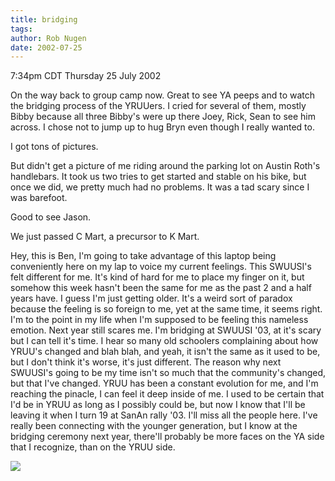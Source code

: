 ```yaml
---
title: bridging
tags: 
author: Rob Nugen
date: 2002-07-25
---
```


<p class=date>7:34pm CDT Thursday 25 July 2002</p>

<p>On the way back to group camp now.  Great to see YA peeps and to
watch the bridging process of the YRUUers.  I cried for several of
them, mostly Bibby because all three Bibby's were up there Joey, Rick,
Sean to see him across.  I chose not to jump up to hug Bryn even
though I really wanted to.</p>

<p>I got tons of pictures.</p>

<p>But didn't get a picture of me riding around the parking lot on
Austin Roth's handlebars.  It took us two tries to get started and
stable on his bike, but once we did, we pretty much had no problems.
It was a tad scary since I was barefoot.</p>

<p>Good to see Jason.</p>

<p>We just passed C Mart, a precursor to K Mart.</p>

<p class=message>Hey, this is Ben, I'm going to take advantage of this
laptop being conveniently here on my lap to voice my current
feelings. This SWUUSI's felt different for me. It's kind of hard for
me to place my finger on it, but somehow this week hasn't been the
same for me as the past 2 and a half years have. I guess I'm just
getting older. It's a weird sort of paradox because the feeling is so
foreign to me, yet at the same time, it seems right. I'm to the point
in my life when I'm supposed to be feeling this nameless emotion. Next
year still scares me. I'm bridging at SWUUSI '03, at it's scary but I
can tell it's time. I hear so many old schoolers complaining about how
YRUU's changed and blah blah, and yeah, it isn't the same as it used
to be, but I don't think it's worse, it's just different. The reason
why next SWUUSI's going to be my time isn't so much that the
community's changed, but that I've changed. YRUU has been a constant
evolution for me, and I'm reaching the pinacle, I can feel it deep
inside of me. I used to be certain that I'd be in YRUU as long as I
possibly could be, but now I know that I'll be leaving it when I turn
19 at SanAn rally '03. I'll miss all the people here. I've really been
connecting with the younger generation, but I know at the bridging
ceremony next year, there'll probably be more faces on the YA side
that I recognize, than on the YRUU side.</p>

<p><img src="/images/rob/wL-ROB.gif"/></p>
